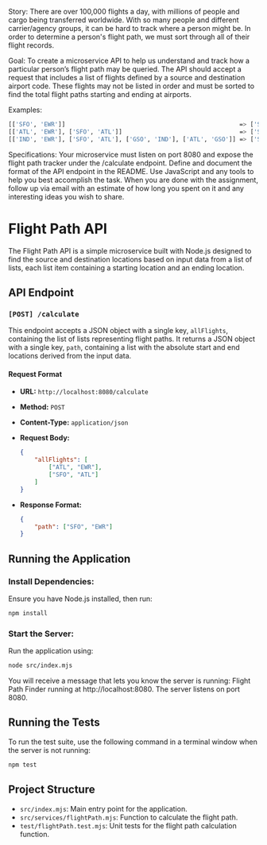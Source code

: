 Story: There are over 100,000 flights a day, with millions of people and cargo being transferred worldwide. With so many people and different carrier/agency groups, it can be hard to track where a person might be. In order to determine a person's flight path, we must sort through all of their flight records.

Goal: To create a microservice API to help us understand and track how a particular person’s flight path may be queried. The API should accept a request that includes a list of flights defined by a source and destination airport code. These flights may not be listed in order and must be sorted to find the total flight paths starting and ending at airports.

Examples: 
```sh
[['SFO', 'EWR']]                                                 => ['SFO', 'EWR']
[['ATL', 'EWR'], ['SFO', 'ATL']]                                 => ['SFO', 'EWR']
[['IND', 'EWR'], ['SFO', 'ATL'], ['GSO', 'IND'], ['ATL', 'GSO']] => ['SFO', 'EWR']
```

Specifications: 
Your microservice must listen on port 8080 and expose the flight path tracker under the /calculate endpoint.
Define and document the format of the API endpoint in the README.
Use JavaScript and any tools to help you best accomplish the task.
When you are done with the assignment, follow up via email with an estimate of how long you spent on it and any interesting ideas you wish to share.

# Flight Path API

The Flight Path API is a simple microservice built with Node.js designed to find the source and destination locations based on input data from a list of lists, each list item containing a starting location and an ending location.

## API Endpoint

### `[POST] /calculate`

This endpoint accepts a JSON object with a single key, `allFlights`, containing the list of lists representing flight paths. It returns a JSON object with a single key, `path`, containing a list with the absolute start and end locations derived from the input data.

#### Request Format

- **URL:** `http://localhost:8080/calculate`
- **Method:** `POST`
- **Content-Type:** `application/json`
- **Request Body:**
  ```json
  {
      "allFlights": [
          ["ATL", "EWR"],
          ["SFO", "ATL"]
      ]
  }
  ```


- **Response Format:**
  ```json
  {
      "path": ["SFO", "EWR"]
  }
  ```

## Running the Application

### Install Dependencies:
Ensure you have Node.js installed, then run:
```sh
npm install
```

### Start the Server:
Run the application using:
```sh
node src/index.mjs
```

You will receive a message that lets you know the server is running: Flight Path Finder running at http://localhost:8080. The server listens on port 8080.


## Running the Tests
To run the test suite, use the following command in a terminal window when the server is not running:
```sh
npm test
```

## Project Structure
- `src/index.mjs`: Main entry point for the application.
- `src/services/flightPath.mjs`: Function to calculate the flight path.
- `test/flightPath.test.mjs`: Unit tests for the flight path calculation function.
